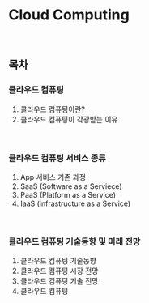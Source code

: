 # Cloud Computing  

<br>

## 목차
### 클라우드 컴퓨팅
1. 클라우드 컴퓨팅이란?
2. 클라우드 컴퓨팅이 각광받는 이유  

<br>

### 클라우드 컴퓨팅 서비스 종류
1. App 서비스 기존 과정
2. SaaS (Software as a Serviece)
3. PaaS (Platform as a Service)
4. IaaS (infrastructure as a Service)  

<br>

### 클라우드 컴퓨팅 기술동향 및 미래 전망
1. 클라우드 컴퓨팅 기술동향
2. 클라우드 컴퓨팅 시장 전망
3. 클라우드 컴퓨팅 기술 전망
4. 클라우드 컴퓨팅 

